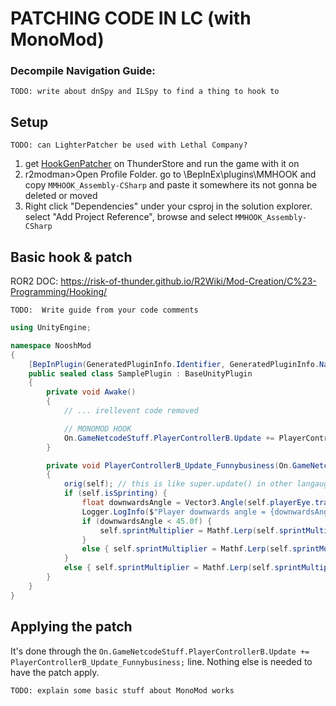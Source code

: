 # PATCHING CODE IN LC (with MonoMod)
### Decompile Navigation Guide:
	TODO: write about dnSpy and ILSpy to find a thing to hook to

## Setup
	TODO: can LighterPatcher be used with Lethal Company?
1. get [HookGenPatcher](https://thunderstore.io/c/lethal-company/p/Evaisa/HookGenPatcher/) on ThunderStore and run the game with it on
2.  r2modman>Open Profile Folder. go to \BepInEx\plugins\MMHOOK and copy `MMHOOK_Assembly-CSharp` and paste it somewhere its not gonna be deleted or moved
3. Right click "Dependencies" under your csproj in the solution explorer. select "Add Project Reference", browse and select `MMHOOK_Assembly-CSharp`

## Basic hook & patch
ROR2 DOC: https://risk-of-thunder.github.io/R2Wiki/Mod-Creation/C%23-Programming/Hooking/ 

	TODO:  Write guide from your code comments
	
```cs
using UnityEngine;

namespace NooshMod
{
	[BepInPlugin(GeneratedPluginInfo.Identifier, GeneratedPluginInfo.Name, GeneratedPluginInfo.Version)]
	public sealed class SamplePlugin : BaseUnityPlugin
	{
		private void Awake()
		{
			// ... irellevent code removed

			// MONOMOD HOOK
			On.GameNetcodeStuff.PlayerControllerB.Update += PlayerControllerB_Update_Funnybusiness;
		}

		private void PlayerControllerB_Update_Funnybusiness(On.GameNetcodeStuff.PlayerControllerB.orig_Update orig, GameNetcodeStuff.PlayerControllerB self)
		{
			orig(self); // this is like super.update() in other langauges. code's relative location to this is like doing prefix and postfix
			if (self.isSprinting) {
				float downwardsAngle = Vector3.Angle(self.playerEye.transform.forward, Vector3.down); // angle btween the two
				Logger.LogInfo($"Player downwards angle = {downwardsAngle}, Ramming Speed = {(downwardsAngle < 45.0f)}");
				if (downwardsAngle < 45.0f) {
					self.sprintMultiplier = Mathf.Lerp(self.sprintMultiplier, 10.0f, Time.deltaTime * 1f); // funny murder miners (max sprintmult is now 10)
				}
				else { self.sprintMultiplier = Mathf.Lerp(self.sprintMultiplier, 2.25f, Time.deltaTime * 1f); }
			}
			else { self.sprintMultiplier = Mathf.Lerp(self.sprintMultiplier, 1f, 10f * Time.deltaTime); }
		}
	}
}
```

## Applying the patch
It's done through the `On.GameNetcodeStuff.PlayerControllerB.Update += PlayerControllerB_Update_Funnybusiness;` line. Nothing else is needed to have the patch apply.

	TODO: explain some basic stuff about MonoMod works